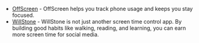 - [OffScreen](https://apps.apple.com/us/app/offscreen-screen-time-control/id1474340105) - OffScreen helps you track phone usage and keeps you stay focused.
- [WillStone](https://apps.apple.com/us/app/willstone-better-screen-time/id6479392365) - WillStone is not just another screen time control app. By building good habits like walking, reading, and learning, you can earn more screen time for social media.
